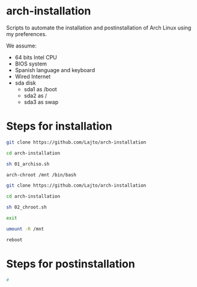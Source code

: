 # arch-installation
Scripts to automate the installation and postinstallation of Arch Linux using my preferences.

We assume:
- 64 bits Intel CPU
- BIOS system
- Spanish language and keyboard
- Wired Internet
- sda disk
    - sda1 as /boot
    - sda2 as /
    - sda3 as swap

# Steps for installation

```sh
git clone https://github.com/Lajto/arch-installation

cd arch-installation

sh 01_archiso.sh

arch-chroot /mnt /bin/bash

git clone https://github.com/Lajto/arch-installation

cd arch-installation

sh 02_chroot.sh

exit

umount -R /mnt

reboot
```

# Steps for postinstallation

```sh
#
```
